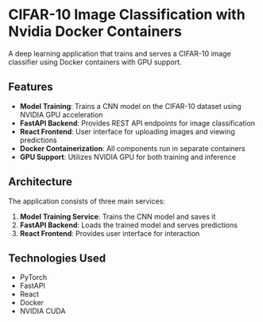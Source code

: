 # CIFAR-10 Image Classification with Nvidia Docker Containers

A deep learning application that trains and serves a CIFAR-10 image classifier using Docker containers with GPU support.

## Features

- **Model Training**: Trains a CNN model on the CIFAR-10 dataset using NVIDIA GPU acceleration
- **FastAPI Backend**: Provides REST API endpoints for image classification
- **React Frontend**: User interface for uploading images and viewing predictions
- **Docker Containerization**: All components run in separate containers
- **GPU Support**: Utilizes NVIDIA GPU for both training and inference

## Architecture

The application consists of three main services:
1. **Model Training Service**: Trains the CNN model and saves it
2. **FastAPI Backend**: Loads the trained model and serves predictions
3. **React Frontend**: Provides user interface for interaction

## Technologies Used

- PyTorch
- FastAPI
- React
- Docker
- NVIDIA CUDA 